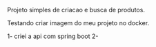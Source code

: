 Projeto simples de criacao e busca de produtos.

Testando criar imagem do meu projeto no docker.

1- criei a api com spring boot 
2- 
